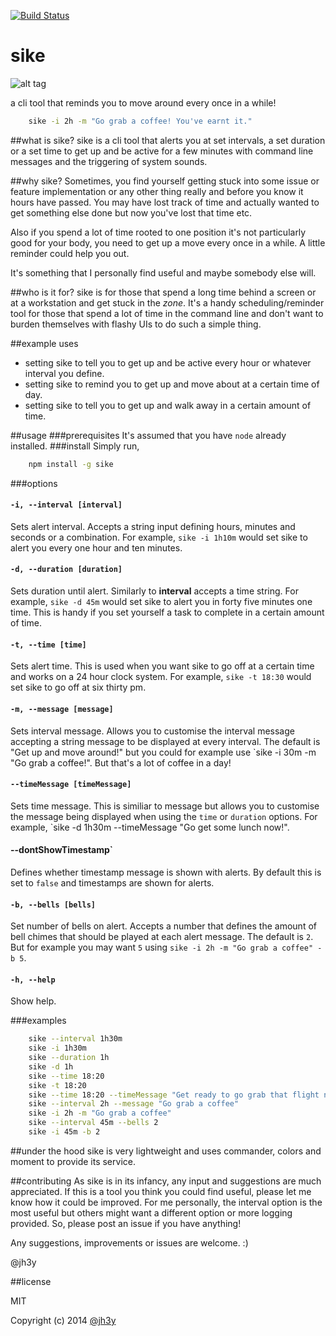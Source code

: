  [![Build Status](https://secure.travis-ci.org/jh3y/sike.png)](http://travis-ci.org/jh3y/sike)

sike 
===
![alt tag](https://raw.githubusercontent.com/jh3y/sike/page-dev/src/files/images/sike.png)

a cli tool that reminds you to move around every once in a while!

```bash
	sike -i 2h -m "Go grab a coffee! You've earnt it."
```
##what is sike?
sike is a cli tool that alerts you at set intervals, a set duration or a set time to get up and be active for a few minutes with command line messages and the triggering of system sounds. 

##why sike?
 Sometimes, you find yourself getting stuck into some issue or feature implementation or any other thing really and before you know it hours have passed. You may have lost track of time and actually wanted to get something else done but now you've lost that time etc.

Also if you spend a lot of time rooted to one position it's not particularly good for your body, you need to get up a move every once in a while. A little reminder could help you out.

It's something that I personally find useful and maybe somebody else will.

##who is it for?
sike is for those that spend a long time behind a screen or at a workstation and get stuck in the _zone_. It's a handy scheduling/reminder tool for those that spend a lot of time in the command line and don't want to burden themselves with flashy UIs to do such a simple thing.

##example uses

* setting sike to tell you to get up and be active every hour or whatever interval you define.
* setting sike to remind you to get up and move about at a certain time of day.
* setting sike to tell you to get up and walk away in a certain amount of time.

##usage
###prerequisites
It's assumed that you have `node` already installed.
###install
Simply run,
```bash
	npm install -g sike
```
###options

#### `-i, --interval [interval]`
Sets alert interval. Accepts a string input defining hours, minutes and seconds or a combination. For example, `sike -i 1h10m` would set sike to alert you every one hour and ten minutes.
#### `-d, --duration [duration]`
Sets duration until alert. Similarly to __interval__ accepts a time string. For example, `sike -d 45m` would set sike to alert you in forty five minutes one time. This is handy if you set yourself a task to complete in a certain amount of time.
#### `-t, --time [time]`
Sets alert time. This is used when you want sike to go off at a certain time and works on a 24 hour clock system. For example, `sike -t 18:30` would set sike to go off at six thirty pm.
#### `-m, --message [message]`
Sets interval message. Allows you to customise the interval message accepting a string message to be displayed at every interval. The default is "Get up and move around!" but you could for example use `sike -i 30m -m "Go grab a coffee!". But that's a lot of coffee in a day!
#### `--timeMessage [timeMessage]`
Sets time message. This is similiar to message but allows you to customise the message being displayed when using the `time` or `duration` options. For example, `sike -d 1h30m --timeMessage "Go get some lunch now!".
#### --dontShowTimestamp`
Defines whether timestamp message is shown with alerts. By default this is set to `false` and timestamps are shown for alerts.
#### `-b, --bells [bells]`
Set number of bells on alert. Accepts a number that defines the amount of bell chimes that should be played at each alert message. The default is `2`. But for example you may want `5` using `sike -i 2h -m "Go grab a coffee" -b 5`.
#### `-h, --help`
Show help.

###examples
```bash	
	sike --interval 1h30m
	sike -i 1h30m
	sike --duration 1h
	sike -d 1h
	sike --time 18:20
	sike -t 18:20
	sike --time 18:20 --timeMessage "Get ready to go grab that flight now!"
	sike --interval 2h --message "Go grab a coffee"
	sike -i 2h -m "Go grab a coffee"
	sike --interval 45m --bells 2
	sike -i 45m -b 2
```
##under the hood
sike is very lightweight and uses commander, colors and moment to provide its service.

##contributing
As sike is in its infancy, any input and suggestions are much appreciated. If this is a tool you think you could find useful, please let me know how it could be improved. For me personally, the interval option is the most useful but others might want a different option or more logging provided. So, please post an issue if you have anything!

Any suggestions, improvements or issues are welcome. :)

@jh3y


##license

MIT

Copyright (c) 2014 [@jh3y](https://github.com/jh3y)
